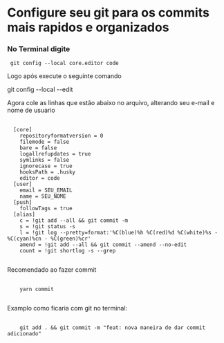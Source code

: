 # Configure seu git para os commits mais rapidos e organizados ##

### No Terminal digite

<code> git config --local core.editor code </code>

<p> Logo após execute o seguinte comando </p>

<p> git config --local --edit </p>

<p> Agora cole as linhas que estão abaixo no arquivo,
alterando seu e-mail e nome de usuario </p>

<pre>
  <code>
  [core]
    repositoryformatversion = 0
    filemode = false
    bare = false
    logallrefupdates = true
    symlinks = false
    ignorecase = true
    hooksPath = .husky
    editor = code
  [user]
    email = SEU_EMAIL
    name = SEU_NOME
  [push]
    followTags = true
  [alias]
    c = !git add --all && git commit -m
    s = !git status -s
    l = !git log --pretty=format:'%C(blue)%h %C(red)%d %C(white)%s - %C(cyan)%cn - %C(green)%cr'
    amend = !git add --all && git commit --amend --no-edit
    count = !git shortlog -s --grep
  </code>
</pre>

<p>Recomendado ao fazer commit</p>

<pre>
  <code>
    yarn commit
  </code>
</pre>

<p>Examplo como ficaria com git no terminal:</p>

<pre>
  <code>
    git add . && git commit -m "feat: nova maneira de dar commit adicionado"
  </code>
</pre>



